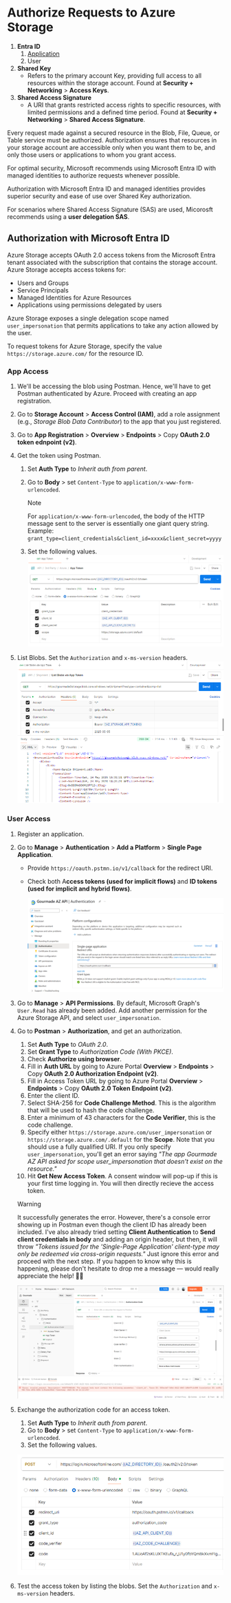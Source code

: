 # Authorize Requests to Azure Storage

1. **Entra ID**
   1. [Application](https://learn.microsoft.com/en-us/azure/databricks/connect/storage/aad-storage-service-principal)
   2. User
2. **Shared Key**
   - Refers to the primary account Key, providing full access to all resources within the storage account. Found at **Security + Networking** > **Access Keys**.
3. **Shared Access Signature**
   - A URI that grants restricted access rights to specific resources, with limited permissions and a defined time period. Found at **Security + Networking** > **Shared Access Signature**.

Every request made against a secured resource in the Blob, File, Queue, or Table service must be authorized. Authorization ensures that resources in your storage account are accessible only when you want them to be, and only those users or applications to whom you grant access.

For optimal security, Microsoft recommends using Microsoft Entra ID with managed identities to authorize requests whenever possible.

Authorization with Microsoft Entra ID and managed identities provides superior security and ease of use over Shared Key authorization.

For scenarios where Shared Access Signature (SAS) are used, Micorosft recommends using a **user delegation SAS**.

## Authorization with Microsoft Entra ID

Azure Storage accepts OAuth 2.0 access tokens from the Microsoft Entra tenant associated with the subscription that contains the storage account. Azure Storage accepts access tokens for:

- Users and Groups
- Service Principals
- Managed Identities for Azure Resources
- Applications using permissions delegated by users

Azure Storage exposes a single delegation scope named `user_impersonation` that permits applications to take any action allowed by the user.

To request tokens for Azure Storage, specify the value `https://storage.azure.com/` for the resource ID.

### App Access

1. We'll be accessing the blob using Postman. Hence, we'll have to get Postman authenticated by Azure. Proceed with creating an app registration.
2. Go to **Storage Account** > **Access Control (IAM)**, add a role assignment (e.g., _Storage Blob Data Contributor_) to the app that you just registered.
3. Go to **App Registration** > **Overview** > **Endpoints** > Copy **OAuth 2.0 token ednpoint (v2)**.
4. Get the token using Postman.

   1. Set **Auth Type** to _Inherit auth from parent_.
   2. Go to **Body** > set `Content-Type` to `application/x-www-form-urlencoded`.

      > [!NOTE]
      > For `application/x-www-form-urlencoded`, the body of the HTTP message sent to the server is essentially one giant query string.
      > Example: `grant_type=client_credentials&client_id=xxxx&client_secret=yyyy`

   3. Set the following values.
      ![App Token Request](assets/09-storage-account-auth/01-app-token-request.png)

5. List Blobs. Set the `Authorization` and `x-ms-version` headers.
   ![List Blobs Request using App Token](assets/09-storage-account-auth/02-list-blobs-via-app-token.png)

### User Access

1.  Register an application.
2.  Go to **Manage** > **Authentication** > **Add a Platform** > **Single Page Application**.

    - Provide `https://oauth.pstmn.io/v1/callback` for the redirect URI.
    - Check both A**ccess tokens (used for implicit flows)** and **ID tokens (used for implicit and hybrid flows)**.

      ![Platform Configuration](assets/08-implicit-vs-auth-code/03-app-reg-auth.png)

3.  Go to **Manage** > **API Permissions**. By default, Microsoft Graph's `User.Read` has already been added. Add another permission for the Azure Storage API, and select `user_impersonation`.

4.  Go to **Postman** > **Authorization**, and get an authorization.

    1. Set **Auth Type** to _OAuth 2.0_.
    2. Set **Grant Type** to _Authorization Code (With PKCE)_.
    3. Check **Authorize using browser**.
    4. Fill in **Auth URL** by going to Azure Portal **Overview** > **Endpoints** > Copy **OAuth 2.0 Authorization Endpoint (v2)**.
    5. Fill in Access Token URL by going to Azure Portal **Overview** > **Endpoints** > Copy **OAuth 2.0 Token Endpoint (v2)**.
    6. Enter the client ID.
    7. Select SHA-256 for **Code Challenge Method**. This is the algorithm that will be used to hash the code challenge.
    8. Enter a minimum of 43 characters for the **Code Verifier**, this is the code challenge.
    9. Specify either `https://storage.azure.com/user_impersonation` or `https://storage.azure.com/.default` for the **Scope**. Note that you should use a fully qualified URI. If you only specify `user_impersonation`, you'll get an error saying _"The app Gourmade AZ API asked for scope user_impersonation that doesn't exist on the resource."_
    10. Hit **Get New Access Token**. A consent window will pop-up if this is your first time logging in. You will then directly recieve the access token.

    > [!WARNING]
    > It successfully generates the error. However, there's a console error showing up in Postman even though the client ID has already been included.
    > I've also already tried setting **Client Authentication** to **Send client credentials in body** and adding an origin header, but then, it will throw _"Tokens issued for the 'Single-Page Application' client-type may only be redeemed via cross-origin requests."_
    > Just ignore this error and proceed with the next step.
    > If you happen to know why this is happening, please don't hesitate to drop me a message — would really appreciate the help! 🙏💬

    ![The request body must contain the following parameter: 'client_id'](assets/09-storage-account-auth/03-auth-code-postman-error.png)

5.  Exchange the authorization code for an access token.

    1. Set **Auth Type** to _Inherit auth from parent_.
    2. Go to **Body** > set `Content-Type` to `application/x-www-form-urlencoded`.
    3. Set the following values.

    ![Access Token Request](assets/09-storage-account-auth/04-access-token-request.png)

6.  Test the access token by listing the blobs. Set the `Authorization` and `x-ms-version` headers.
